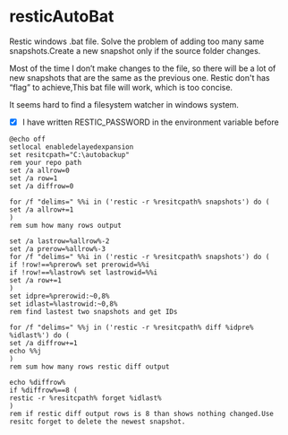 # resticAutoBat
Restic windows .bat file. Solve the problem of adding too many same snapshots.Create a new snapshot only if the source folder changes.

Most of the time I don’t make changes to the file, so there will be a lot of new snapshots that are the same as the previous one. Restic don't has “flag” to 
achieve,This bat file will work, which is too concise.

It seems hard to find a filesystem watcher in windows system.

- [x] I have written RESTIC_PASSWORD in the environment variable before

```batch
@echo off
setlocal enabledelayedexpansion
set resitcpath="C:\autobackup"
rem your repo path
set /a allrow=0
set /a row=1
set /a diffrow=0

for /f "delims=" %%i in ('restic -r %resitcpath% snapshots') do (
set /a allrow+=1
)
rem sum how many rows output

set /a lastrow=%allrow%-2
set /a prerow=%allrow%-3
for /f "delims=" %%i in ('restic -r %resitcpath% snapshots') do (
if !row!==%prerow% set prerowid=%%i
if !row!==%lastrow% set lastrowid=%%i
set /a row+=1
)
set idpre=%prerowid:~0,8%
set idlast=%lastrowid:~0,8%
rem find lastest two snapshots and get IDs

for /f "delims=" %%j in ('restic -r %resitcpath% diff %idpre% %idlast%') do (
set /a diffrow+=1
echo %%j
)
rem sum how many rows restic diff output

echo %diffrow%
if %diffrow%==8 (
restic -r %resitcpath% forget %idlast%
)
rem if restic diff output rows is 8 than shows nothing changed.Use resitc forget to delete the newest snapshot.
```
